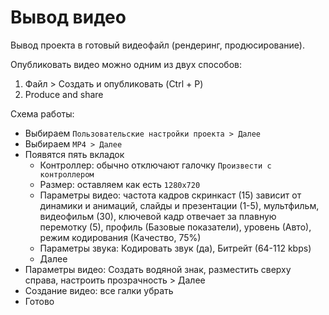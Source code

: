 # Вывод видео
Вывод проекта в готовый видеофайл (рендеринг, продюсирование).

Опубликовать видео можно одним из двух способов:
1. Файл > Создать и опубликовать (Ctrl + P)
2. Produce and share

Схема работы:

* Выбираем `Пользовательские настройки проекта > Далее`
* Выбираем `MP4 > Далее`
* Появятся пять вкладок
    * Контроллер: обычно отключают галочку `Произвести с контроллером`
    * Размер: оставляем как есть `1280x720`
    * Параметры видео: частота кадров скринкаст (15) зависит от динамики и анимаций, слайды и презентации (1-5), мультфильм, видеофильм (30), ключевой кадр отвечает за плавную перемотку (5), профиль (Базовые показатели), уровень (Авто), режим кодирования (Качество, 75%)
    * Параметры звука: Кодировать звук (да), Битрейт (64-112 kbps)
    * Далее
* Параметры видео: Создать водяной знак, разместить сверху справа, настроить прозрачность > Далее
* Создание видео: все галки убрать
* Готово
